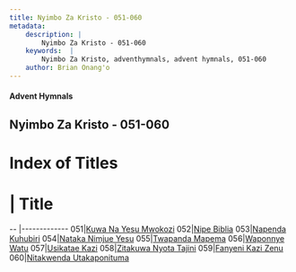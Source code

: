 ```yaml
---
title: Nyimbo Za Kristo - 051-060
metadata:
    description: |
        Nyimbo Za Kristo - 051-060
    keywords:  |
        Nyimbo Za Kristo, adventhymnals, advent hymnals, 051-060
    author: Brian Onang'o
---
```


#### Advent Hymnals
## Nyimbo Za Kristo - 051-060

# Index of Titles
# | Title                        
-- |-------------
051|[Kuwa Na Yesu Mwokozi](/nyimbo-za-kristo/nyimbo-za-kristo/001-100/051-060/Kuwa-Na-Yesu-Mwokozi)
052|[Nipe Biblia](/nyimbo-za-kristo/nyimbo-za-kristo/001-100/051-060/Nipe-Biblia)
053|[Napenda Kuhubiri](/nyimbo-za-kristo/nyimbo-za-kristo/001-100/051-060/Napenda-Kuhubiri)
054|[Nataka Nimjue Yesu](/nyimbo-za-kristo/nyimbo-za-kristo/001-100/051-060/Nataka-Nimjue-Yesu)
055|[Twapanda Mapema](/nyimbo-za-kristo/nyimbo-za-kristo/001-100/051-060/Twapanda-Mapema)
056|[Waponnye Watu](/nyimbo-za-kristo/nyimbo-za-kristo/001-100/051-060/Waponnye-Watu)
057|[Usikatae Kazi](/nyimbo-za-kristo/nyimbo-za-kristo/001-100/051-060/Usikatae-Kazi)
058|[Zitakuwa Nyota Tajini](/nyimbo-za-kristo/nyimbo-za-kristo/001-100/051-060/Zitakuwa-Nyota-Tajini)
059|[Fanyeni Kazi Zenu](/nyimbo-za-kristo/nyimbo-za-kristo/001-100/051-060/Fanyeni-Kazi-Zenu)
060|[Nitakwenda Utakaponituma](/nyimbo-za-kristo/nyimbo-za-kristo/001-100/051-060/Nitakwenda-Utakaponituma)